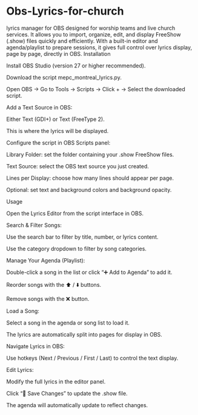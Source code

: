 # Obs-Lyrics-for-church
lyrics manager for OBS designed for worship teams and live church services. It allows you to import, organize, edit, and display FreeShow (.show) files quickly and efficiently. With a built-in editor and agenda/playlist to prepare sessions, it gives full control over lyrics display, page by page, directly in OBS.
Installation

Install OBS Studio (version 27 or higher recommended).

Download the script mepc_montreal_lyrics.py.

Open OBS → Go to Tools → Scripts → Click + → Select the downloaded script.

Add a Text Source in OBS:

Either Text (GDI+) or Text (FreeType 2).

This is where the lyrics will be displayed.

Configure the script in OBS Scripts panel:

Library Folder: set the folder containing your .show FreeShow files.

Text Source: select the OBS text source you just created.

Lines per Display: choose how many lines should appear per page.

Optional: set text and background colors and background opacity.

Usage

Open the Lyrics Editor from the script interface in OBS.

Search & Filter Songs:

Use the search bar to filter by title, number, or lyrics content.

Use the category dropdown to filter by song categories.

Manage Your Agenda (Playlist):

Double-click a song in the list or click “➕ Add to Agenda” to add it.

Reorder songs with the ⬆️ / ⬇️ buttons.

Remove songs with the ❌ button.

Load a Song:

Select a song in the agenda or song list to load it.

The lyrics are automatically split into pages for display in OBS.

Navigate Lyrics in OBS:

Use hotkeys (Next / Previous / First / Last) to control the text display.

Edit Lyrics:

Modify the full lyrics in the editor panel.

Click “💾 Save Changes” to update the .show file.

The agenda will automatically update to reflect changes.
